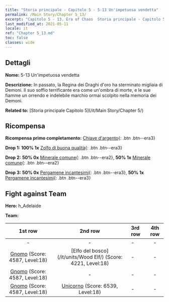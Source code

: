 ```yaml
---
title: "Storia principale - Capitolo 5 - 5-13 Un'impetuosa vendetta"
permalink: /Main Story/Chapter 5_13/
excerpt: "Capitolo 5 - 13. Era of Chaos  Storia principale - Capitolo 5_13. 5-13 Un'impetuosa vendetta"
last_modified_at: 2021-05-11
locale: it
ref: "Chapter 5_13.md"
toc: false
classes: wide
---
```


## Dettagli

 **Nome:** 5-13 Un'impetuosa vendetta

 **Descrizione:** In passato, la Regina dei Draghi d'oro ha sterminato migliaia di Demoni. Il suo soffio terrificante era come un'ombra di morte, e le sue fiamme un orrendo e indelebile marchio ormai scolpito nella memoria dei Demoni.

 **Related to:** [Storia principale Capitolo 5](/it/Main Story/Chapter 5/)

## Ricompensa

 **Ricompensa primo completamento:** [Chiave d'argento](/ItemsIT/con_693/){: .btn .btn--era3}

 **Drop 1:** **100% 1x** [Zolfo di buona qualità](/ItemsIT/mat_15/){: .btn .btn--era3}

 **Drop 2:** **50% 0x** [Minerale comune](/ItemsIT/mat_6/){: .btn .btn--era2}, **50% 1x** [Minerale comune](/ItemsIT/mat_6/){: .btn .btn--era2}

 **Drop 3:** **50% 0x** [Pergamene incantesimi](/ItemsIT/con_694/){: .btn .btn--era3}, **50% 1x** [Pergamene incantesimi](/ItemsIT/con_694/){: .btn .btn--era3}


## Fight against Team
 **Hero:** h_Adelaide

 **Team:**


  | 1st row | 2nd row | 3rd row | 4th row |
  |:----:|:----:|:----|:----:|
  | - | - | - | - |
  | [Gnomo](/it/units/Dwarf/) (Score: 4587, Level:18)  | [Elfo del bosco](/it/units/Wood Elf/) (Score: 4221, Level:18)  | - | - |
  | [Gnomo](/it/units/Dwarf/) (Score: 4587, Level:18)  | - | - | - |
  | [Gnomo](/it/units/Dwarf/) (Score: 4587, Level:18)  | [Unicorno](/it/units/Unicorn/) (Score: 6539, Level:18)  | - | - |


